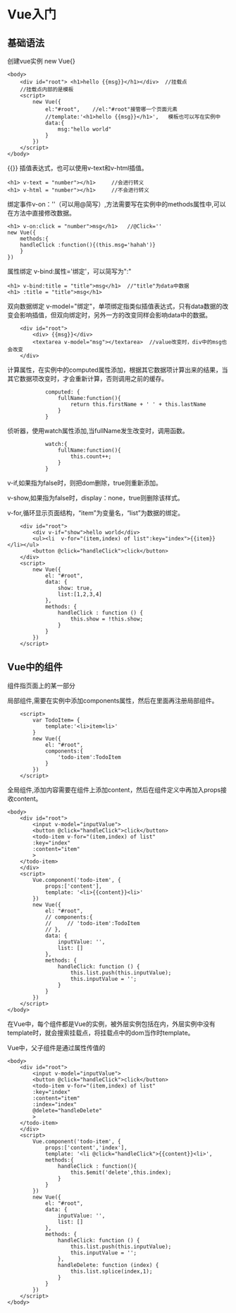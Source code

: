 # Vue入门

## 基础语法

创建vue实例 new Vue{}

``` vue
<body>
    <div id="root"> <h1>hello {{msg}}</h1></div>  //挂载点
    //挂载点内部的是模板
    <script>
        new Vue({
            el:"#root",    //el:"#root"接管哪一个页面元素
            //template:'<h1>hello {{msg}}</h1>',   模板也可以写在实例中
            data:{
                msg:"hello world"
            }
        })
    </script>
</body>
```

{{}}  插值表达式，也可以使用v-text和v-html插值。

``` vue
<h1> v-text = "number"></h1>     //会进行转义
<h1> v-html = "number"></h1>     //不会进行转义
```

绑定事件v-on：''（可以用@简写）,方法需要写在实例中的methods属性中,可以在方法中直接修改数据。

```vue
<h1> v-on:click = "number">msg</h1>   //@Click=''
new Vue({
	methods:{
	handleClick :function(){(this.msg='hahah')}
	}
})
```

属性绑定 v-bind:属性='绑定'，可以简写为":"

``` vue
<h1> v-bind:title = "title">msg</h1>  //"title"为data中数据
<h1> :title = "title">msg</h1> 
```

双向数据绑定 v-model="绑定"，单项绑定指类似插值表达式，只有data数据的改变会影响插值，但双向绑定时，另外一方的改变同样会影响data中的数据。

```vue
    <div id="root">
        <div> {{msg}}</div>
        <textarea v-model="msg"></textarea>  //value改变时，div中的msg也会改变
    </div>
```

计算属性，在实例中的computed属性添加，根据其它数据项计算出来的结果，当其它数据项改变时，才会重新计算，否则调用之前的缓存。

``` vue
            computed: {
                fullName:function(){
                    return this.firstName + ' ' + this.lastName
                }
            }
```

侦听器，使用watch属性添加,当fullName发生改变时，调用函数。

``` vue
            watch:{
                fullName:function(){
                    this.count++;
                }
            }
```

v-if,如果指为false时，则把dom删除，true则重新添加。

v-show,如果指为false时，display：none，true则删除该样式。

v-for,循环显示页面结构，“item”为变量名，“list”为数据的绑定。

``` vue
    <div id="root">
        <div v-if="show">hello world</div>
        <ul><li  v-for="(item,index) of list":key="index">{{item}}</li></ul>
        <button @click="handleClick">click</button>
    </div>
    <script>
        new Vue({
            el: "#root",
            data: {
                show: true,
                list:[1,2,3,4]
            },
            methods: {
                handleClick : function () {
                    this.show = !this.show;
                }
            }
        })
    </script>
```

## Vue中的组件

组件指页面上的某一部分

局部组件,需要在实例中添加components属性，然后在里面再注册局部组件。

``` vue
    <script>
        var TodoItem= {
            template:'<li>item<li>'
        }
        new Vue({
            el: "#root",
            components:{
                'todo-item':TodoItem
            }
        })
    </script>
```

全局组件,添加内容需要在组件上添加content，然后在组件定义中再加入props接收content。

``` vue
<body>
    <div id="root">
        <input v-model="inputValue">
        <button @click="handleClick">click</button>
        <todo-item v-for="(item,index) of list" 
        :key="index"
        :content="item"
        >
    </todo-item>
    </div>
    <script>
        Vue.component('todo-item', {
            props:['content'],
            template: '<li>{{content}}<li>'
        })
        new Vue({
            el: "#root",
            // components:{
            //     // 'todo-item':TodoItem
            // },
            data: {
                inputValue: '',
                list: []
            },
            methods: {
                handleClick: function () {
                    this.list.push(this.inputValue);
                    this.inputValue = '';
                }
            }
        })
    </script>
</body>
```

在Vue中，每个组件都是Vue的实例，被外层实例包括在内，外层实例中没有template时，就会搜索挂载点，将挂载点中的dom当作时template。

Vue中，父子组件是通过属性传值的

``` vue
<body>
    <div id="root">
        <input v-model="inputValue">
        <button @click="handleClick">click</button>
        <todo-item v-for="(item,index) of list" 
        :key="index"
        :content="item"
        :index="index"
        @delete="handleDelete"
        >
    </todo-item>
    </div>
    <script>
        Vue.component('todo-item', {
            props:['content','index'],
            template: '<li @click="handleClick">{{content}}<li>',
            methods:{
                handleClick : function(){
                    this.$emit('delete',this.index);
                }
            }
        })
        new Vue({
            el: "#root",
            data: {
                inputValue: '',
                list: []
            },
            methods: {
                handleClick: function () {
                    this.list.push(this.inputValue);
                    this.inputValue = '';
                },
                handleDelete: function (index) {
                    this.list.splice(index,1);
                }
            }
        })
    </script>
</body>
```

